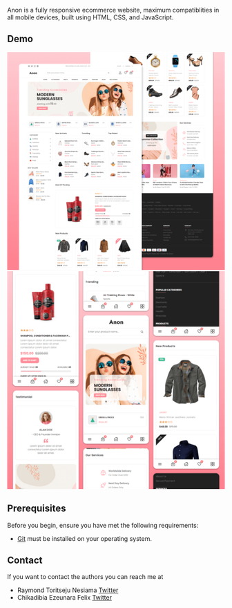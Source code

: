 Anon is a fully responsive ecommerce website, maximum compatiblities in all mobile devices, built using HTML, CSS, and JavaScript.

## Demo

![Anon Desktop Demo](./website-demo-image/desktop.png "Desktop Demo")
![Anon Mobile Demo](./website-demo-image/mobile.png "Mobile Demo")

## Prerequisites

Before you begin, ensure you have met the following requirements:

* [Git](https://git-scm.com/downloads "Download Git") must be installed on your operating system.

## Contact

If you want to contact the authors you can reach me at 
- Raymond Toritseju Nesiama [Twitter](https://www.twitter.com/ride_gray) 
- Chikadibia Ezeunara Felix [Twitter](https://www.twitter.come/{enter_your_username}) 


